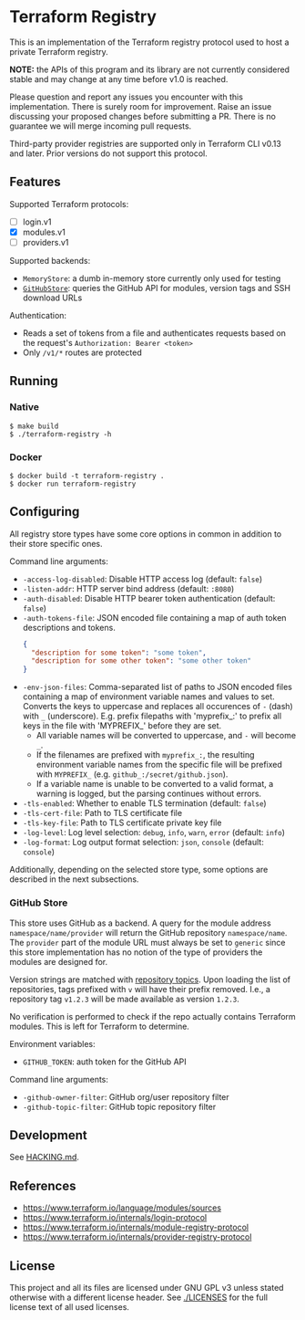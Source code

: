 <!--
SPDX-FileCopyrightText: 2022 NRK
SPDX-FileCopyrightText: 2023 NRK

SPDX-License-Identifier: GPL-3.0-only
-->

# Terraform Registry

This is an implementation of the Terraform registry protocol used to host a
private Terraform registry.

**NOTE:** the APIs of this program and its library are not currently considered
stable and may change at any time before v1.0 is reached.

Please question and report any issues you encounter with this implementation.
There is surely room for improvement. Raise an issue discussing your proposed
changes before submitting a PR. There is no guarantee we will merge incoming
pull requests.

Third-party provider registries are supported only in Terraform CLI v0.13 and
later. Prior versions do not support this protocol.

## Features

Supported Terraform protocols:
- [ ] login.v1
- [x] modules.v1
- [ ] providers.v1

Supported backends:
- `MemoryStore`: a dumb in-memory store currently only used for testing
- [`GitHubStore`](#github-store): queries the GitHub API for modules, version tags and SSH download URLs

Authentication:
- Reads a set of tokens from a file and authenticates requests based on the
  request's `Authorization: Bearer <token>`
- Only `/v1/*` routes are protected

## Running
### Native

```
$ make build
$ ./terraform-registry -h
```

### Docker

```
$ docker build -t terraform-registry .
$ docker run terraform-registry
```

## Configuring

All registry store types have some core options in common in addition to their
store specific ones.

Command line arguments:
- `-access-log-disabled`: Disable HTTP access log (default: `false`)
- `-listen-addr`: HTTP server bind address (default: `:8080`)
- `-auth-disabled`: Disable HTTP bearer token authentication (default: `false`)
- `-auth-tokens-file`: JSON encoded file containing a map of auth token
  descriptions and tokens.
  ```json
  {
    "description for some token": "some token",
    "description for some other token": "some other token"
  }
  ```
- `-env-json-files`: Comma-separated list of paths to JSON encoded files
  containing a map of environment variable names and values to set.
  Converts the keys to uppercase and replaces all occurences of `-` (dash) with
  `_` (underscore).
  E.g. prefix filepaths with 'myprefix_:' to prefix all keys in the file with
  'MYPREFIX_' before they are set.
  - All variable names will be converted to uppercase, and `-` will become `_`.
  - If the filenames are prefixed with `myprefix_:`, the resulting environment
    variable names from the specific file will be prefixed with `MYPREFIX_`
    (e.g. `github_:/secret/github.json`).
  - If a variable name is unable to be converted to a valid format, a warning is
    logged, but the parsing continues without errors.
- `-tls-enabled`: Whether to enable TLS termination (default: `false`)
- `-tls-cert-file`: Path to TLS certificate file
- `-tls-key-file`: Path to TLS certificate private key file
- `-log-level`: Log level selection: `debug`, `info`, `warn`, `error` (default: `info`)
- `-log-format`: Log output format selection: `json`, `console` (default: `console`)

Additionally, depending on the selected store type, some options are described
in the next subsections.

### GitHub Store

This store uses GitHub as a backend. A query for the module address
`namespace/name/provider` will return the GitHub repository `namespace/name`.
The `provider` part of the module URL must always be set to `generic` since
this store implementation has no notion of the type of providers the modules
are designed for.

Version strings are matched with [repository topics][]. Upon loading the list of
repositories, tags prefixed with `v` will have their prefix removed.
I.e., a repository tag `v1.2.3` will be made available as version `1.2.3`.

No verification is performed to check if the repo actually contains Terraform
modules. This is left for Terraform to determine.

Environment variables:
- `GITHUB_TOKEN`: auth token for the GitHub API

Command line arguments:
- `-github-owner-filter`: GitHub org/user repository filter
- `-github-topic-filter`: GitHub topic repository filter

[repository topics]: https://docs.github.com/en/repositories/managing-your-repositorys-settings-and-features/customizing-your-repository/classifying-your-repository-with-topics

## Development

See [HACKING.md](./HACKING.md).

## References

- <https://www.terraform.io/language/modules/sources>
- <https://www.terraform.io/internals/login-protocol>
- <https://www.terraform.io/internals/module-registry-protocol>
- <https://www.terraform.io/internals/provider-registry-protocol>

## License

This project and all its files are licensed under GNU GPL v3 unless stated
otherwise with a different license header. See [./LICENSES](./LICENSES) for
the full license text of all used licenses.
